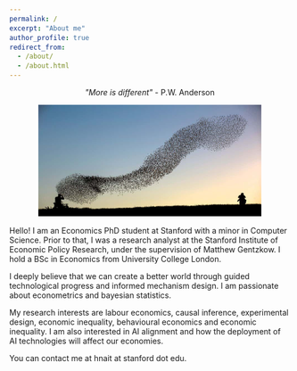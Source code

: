 ```yaml
---
permalink: /
excerpt: "About me"
author_profile: true
redirect_from: 
  - /about/
  - /about.html
---
```


<p align="center">
  <em>"More is different"</em> - P.W. Anderson
</p>

<p align="center">
  <img src="/images/birds.jpeg" height = "200" width="400"/>
</p>


Hello! I am an Economics PhD student at Stanford with a minor in Computer Science. Prior to that, I was a research analyst at the Stanford Institute of Economic Policy Research, under the supervision of Matthew Gentzkow. I hold a BSc in Economics from University College London.<br /> 

I deeply believe that we can create a better world through guided technological progress and informed mechanism design. I am passionate about econometrics and bayesian statistics. 

My research interests are labour economics, causal inference, experimental design, economic inequality, behavioural economics  and economic inequality. I am also interested in AI alignment and how the deployment of AI technologies will affect our economies. <br />

You can contact me at hnait at stanford dot edu.

